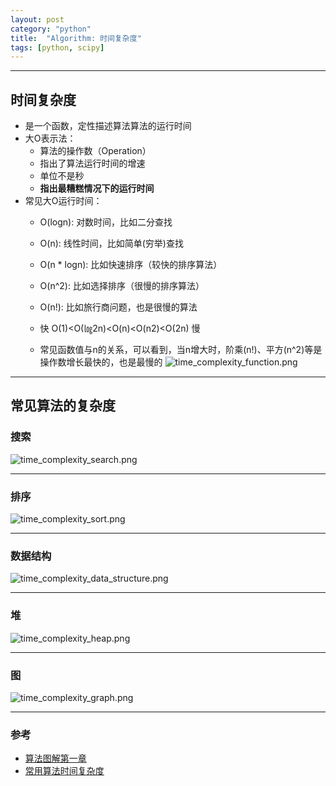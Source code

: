 ```yaml
---
layout: post
category: "python"
title:  "Algorithm: 时间复杂度"
tags: [python, scipy]
---
```


---

## 时间复杂度

* 是一个函数，定性描述算法算法的运行时间
* 大O表示法：
	* 算法的操作数（Operation）
	* 指出了算法运行时间的增速
	* 单位不是秒
	* **指出最糟糕情况下的运行时间**
* 常见大O运行时间：
	* O(logn): 对数时间，比如二分查找
	* O(n): 线性时间，比如简单(穷举)查找
	* O(n * logn): 比如快速排序（较快的排序算法）
	* O(n^2): 比如选择排序（很慢的排序算法）
	* O(n!): 比如旅行商问题，也是很慢的算法
	* 快 O(1)<O(㏒2n)<O(n)<O(n2)<O(2n) 慢

	* 常见函数值与n的关系，可以看到，当n增大时，阶乘(n!)、平方(n^2)等是操作数增长最快的，也是最慢的 ![time_complexity_function.png](https://i.loli.net/2020/03/05/ocs9eZVSKRt8Qg6.png)

---

## 常见算法的复杂度

### 搜索

![time_complexity_search.png](https://i.loli.net/2020/03/05/5CkgHMhfKAlNLBX.png)

---

### 排序

![time_complexity_sort.png](https://i.loli.net/2020/03/05/wv2hJAgmU1X4YpH.png)

---

### 数据结构

![time_complexity_data_structure.png](https://i.loli.net/2020/03/05/utMx81zybJOHnNR.png)

---

### 堆

![time_complexity_heap.png](https://i.loli.net/2020/03/05/RWBybCjJfpNe1z3.png)

---

### 图

![time_complexity_graph.png](https://i.loli.net/2020/03/05/EyFteR6aqOrgkM9.png)

---

### 参考

* [算法图解第一章](https://github.com/egonSchiele/grokking_algorithms/tree/master/01_introduction_to_algorithms/python)
* [常用算法时间复杂度](https://blog.csdn.net/l975764577/article/details/39399077)